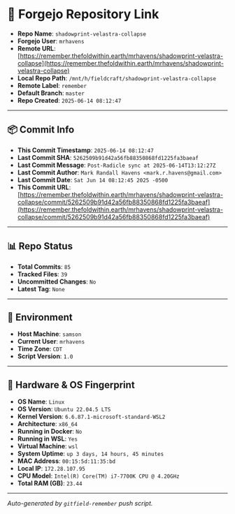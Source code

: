 # 🔗 Forgejo Repository Link

- **Repo Name**: `shadowprint-velastra-collapse`
- **Forgejo User**: `mrhavens`
- **Remote URL**: [https://remember.thefoldwithin.earth/mrhavens/shadowprint-velastra-collapse](https://remember.thefoldwithin.earth/mrhavens/shadowprint-velastra-collapse)
- **Local Repo Path**: `/mnt/h/fieldcraft/shadowprint-velastra-collapse`
- **Remote Label**: `remember`
- **Default Branch**: `master`
- **Repo Created**: `2025-06-14 08:12:47`

---

## 📦 Commit Info

- **This Commit Timestamp**: `2025-06-14 08:12:47`
- **Last Commit SHA**: `5262509b91d42a56fb88350868fd1225fa3baeaf`
- **Last Commit Message**: `Post-Radicle sync at 2025-06-14T13:12:27Z`
- **Last Commit Author**: `Mark Randall Havens <mark.r.havens@gmail.com>`
- **Last Commit Date**: `Sat Jun 14 08:12:45 2025 -0500`
- **This Commit URL**: [https://remember.thefoldwithin.earth/mrhavens/shadowprint-velastra-collapse/commit/5262509b91d42a56fb88350868fd1225fa3baeaf](https://remember.thefoldwithin.earth/mrhavens/shadowprint-velastra-collapse/commit/5262509b91d42a56fb88350868fd1225fa3baeaf)

---

## 📊 Repo Status

- **Total Commits**: `85`
- **Tracked Files**: `39`
- **Uncommitted Changes**: `No`
- **Latest Tag**: `None`

---

## 🧭 Environment

- **Host Machine**: `samson`
- **Current User**: `mrhavens`
- **Time Zone**: `CDT`
- **Script Version**: `1.0`

---

## 🧬 Hardware & OS Fingerprint

- **OS Name**: `Linux`
- **OS Version**: `Ubuntu 22.04.5 LTS`
- **Kernel Version**: `6.6.87.1-microsoft-standard-WSL2`
- **Architecture**: `x86_64`
- **Running in Docker**: `No`
- **Running in WSL**: `Yes`
- **Virtual Machine**: `wsl`
- **System Uptime**: `up 3 days, 14 hours, 45 minutes`
- **MAC Address**: `00:15:5d:11:35:bd`
- **Local IP**: `172.28.107.95`
- **CPU Model**: `Intel(R) Core(TM) i7-7700K CPU @ 4.20GHz`
- **Total RAM (GB)**: `23.44`

---

_Auto-generated by `gitfield-remember` push script._
